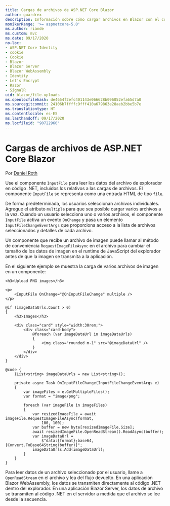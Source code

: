 ```yaml
---
title: Cargas de archivos de ASP.NET Core Blazor
author: guardrex
description: Información sobre cómo cargar archivos en Blazor con el componente InputFile.
monikerRange: '>= aspnetcore-5.0'
ms.author: riande
ms.custom: mvc
ms.date: 09/17/2020
no-loc:
- ASP.NET Core Identity
- cookie
- Cookie
- Blazor
- Blazor Server
- Blazor WebAssembly
- Identity
- Let's Encrypt
- Razor
- SignalR
uid: blazor/file-uploads
ms.openlocfilehash: de4654f2efc401143e066628b096052efa65d7a0
ms.sourcegitcommit: 24106b7ffffc9fff410a679863e28aeb2bbe5b7e
ms.translationtype: HT
ms.contentlocale: es-ES
ms.lasthandoff: 09/17/2020
ms.locfileid: "90722960"
---
```

# <a name="aspnet-core-no-locblazor-file-uploads"></a>Cargas de archivos de ASP.NET Core Blazor

Por [Daniel Roth](https://github.com/danroth27)

Use el componente `InputFile` para leer los datos del archivo de explorador en código .NET, incluidos los relativos a las cargas de archivos. El componente `InputFile` se representa como una entrada HTML de tipo `file`.

De forma predeterminada, los usuarios seleccionan archivos individuales. Agregue el atributo `multiple` para que sea posible cargar varios archivos a la vez. Cuando un usuario selecciona uno o varios archivos, el componente `InputFile` activa un evento `OnChange` y pasa un elemento `InputFileChangeEventArgs` que proporciona acceso a la lista de archivos seleccionados y detalles de cada archivo.

Un componente que recibe un archivo de imagen puede llamar al método de conveniencia `RequestImageFileAsync` en el archivo para cambiar el tamaño de los datos de imagen en el runtime de JavaScript del explorador antes de que la imagen se transmita a la aplicación.

En el siguiente ejemplo se muestra la carga de varios archivos de imagen en un componente:

```razor
<h3>Upload PNG images</h3>

<p>
    <InputFile OnChange="@OnInputFileChange" multiple />
</p>

@if (imageDataUrls.Count > 0)
{
    <h3>Images</h3>

    <div class="card" style="width:30rem;">
        <div class="card-body">
            @foreach (var imageDataUrl in imageDataUrls)
            {
                <img class="rounded m-1" src="@imageDataUrl" />
            }
        </div>
    </div>
}

@code {
    IList<string> imageDataUrls = new List<string>();

    private async Task OnInputFileChange(InputFileChangeEventArgs e)
    {
        var imageFiles = e.GetMultipleFiles();
        var format = "image/png";

        foreach (var imageFile in imageFiles)
        {
            var resizedImageFile = await imageFile.RequestImageFileAsync(format, 
                100, 100);
            var buffer = new byte[resizedImageFile.Size];
            await resizedImageFile.OpenReadStream().ReadAsync(buffer);
            var imageDataUrl = 
                $"data:{format};base64,{Convert.ToBase64String(buffer)}";
            imageDataUrls.Add(imageDataUrl);
        }
    }
}
```

Para leer datos de un archivo seleccionado por el usuario, llame a `OpenReadStream` en el archivo y lea del flujo devuelto. En una aplicación Blazor WebAssembly, los datos se transmiten directamente al código .NET dentro del explorador. En una aplicación Blazor Server, los datos de archivo se transmiten al código .NET en el servidor a medida que el archivo se lee desde la secuencia. 

